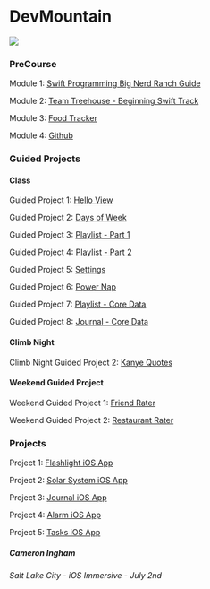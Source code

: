 # DevMountain

![](https://i.imgur.com/hLIWH4V.png)

### PreCourse
Module 1: [Swift Programming Big Nerd Ranch Guide](https://github.com/Camji55/DevMtn-iOS20-PreCourse/tree/master/Swift%20Programming%20Big%20Nerd%20Ranch%20Guide)

Module 2: [Team Treehouse - Beginning Swift Track](https://teamtreehouse.com/camji55)

Module 3: [Food Tracker](https://github.com/Camji55/DevMtn-iOS20-PreCourse/tree/master/Food%20Tracker)

Module 4: [Github](https://github.com/Camji55/DevMtn-iOS20)

### Guided Projects

#### Class

Guided Project 1: [Hello View](https://github.com/Camji55/DevMtn-iOS20-GuidedProjects/tree/master/Hello%20View)

Guided Project 2: [Days of Week](https://github.com/Camji55/DevMtn-iOS20-GuidedProjects/tree/master/Days%20of%20Week)

Guided Project 3: [Playlist - Part 1](https://github.com/Camji55/DevMtn-iOS20-GuidedProjects/tree/master/Playlist%20-%20Part%201)

Guided Project 4: [Playlist - Part 2](https://github.com/Camji55/DevMtn-iOS20-GuidedProjects/tree/master/Playlist%20-%20Part%202)

Guided Project 5: [Settings](https://github.com/Camji55/DevMtn-iOS20-GuidedProjects/tree/master/Settings)

Guided Project 6: [Power Nap](https://github.com/Camji55/DevMtn-iOS20-GuidedProjects/tree/master/Power%20Nap)

Guided Project 7: [Playlist - Core Data](https://github.com/Camji55/DevMtn-iOS20-GuidedProjects/tree/master/Playlist%20-%20CoreData)

Guided Project 8: [Journal - Core Data](https://github.com/Camji55/DevMtn-iOS20-GuidedProjects/tree/master/Journal)

#### Climb Night

Climb Night Guided Project 2: [Kanye Quotes](https://github.com/Camji55/DevMtn-iOS20-GuidedProjects/tree/master/Kanye%20Quotes)

#### Weekend Guided Project

Weekend Guided Project 1: [Friend Rater](https://github.com/Camji55/DevMtn-iOS20-GuidedProjects/tree/master/FriendRater)

Weekend Guided Project 2: [Restaurant Rater](https://github.com/Camji55/DevMtn-iOS20-GuidedProjects/tree/master/RestaurantRater)

### Projects
Project 1: [Flashlight iOS App](https://github.com/Camji55/Flashlight-iOS)

Project 2: [Solar System iOS App](https://github.com/Camji55/Solar-System-iOS)

Project 3: [Journal iOS App](https://github.com/Camji55/Journal-iOS)

Project 4: [Alarm iOS App](https://github.com/Camji55/Alarm-iOS)

Project 5: [Tasks iOS App](https://github.com/Camji55/Tasks-iOS)

##### Cameron Ingham
###### Salt Lake City - iOS Immersive - July 2nd


